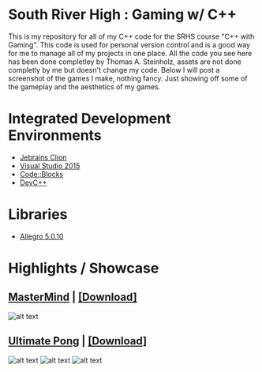 # South River High : Gaming w/ C++
This is my repository for all of my C++ code for the SRHS course "C++ with Gaming". This code is used for personal version 
control and is a good way for me to manage all of my projects in one place. All the code you see here
has been done completley by Thomas A. Steinholz, assets are not done completly by me but doesn't change my code. Below I will post a screenshot of the games I make, nothing fancy. Just showing off some of the gameplay and the aesthetics of my games.

# Integrated Development Environments
* [Jebrains Clion](https://www.jetbrains.com/clion/)
* [Visual Studio 2015](www.visualstudio.com/Free)
* [Code::Blocks](http://www.codeblocks.org/)
* [DevC++](http://www.bloodshed.net/devcpp.html)

# Libraries
* [Allegro 5.0.10](https://www.allegro.cc/manual/5/)

# Highlights / Showcase
## [MasterMind](https://github.com/tsteinholz/CPP-SRHS/tree/master/Projects/MasterMind-Graphical) | [[Download]]()
![alt text](https://raw.githubusercontent.com/tsteinholz/CPP-SRHS/master/Projects/MasterMind-Graphical/showcase/mastermind-v3.jpg "MasterMind")

## [Ultimate Pong](https://github.com/tsteinholz/CPP-SRHS/tree/master/Projects/Pong) | [[Download]]()
![alt text](https://raw.githubusercontent.com/tsteinholz/SR-Gaming/master/Projects/Pong/showcase/74bab0ec458fbe72c9299165a9ddc937.jpg "Pong")
![alt text](https://raw.githubusercontent.com/tsteinholz/CPP-SRHS/master/Projects/Pong/showcase/634af285d8085b7cb228c11ac9d5be3c.png "Pong")
![alt text](https://raw.githubusercontent.com/tsteinholz/CPP-SRHS/master/Projects/Pong/showcase/8bf08da161057c1f959daa8e92d58733.jpg "Pong")
